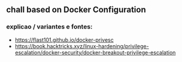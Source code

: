 ## chall based on Docker Configuration

### explicao / variantes e fontes:
- https://flast101.github.io/docker-privesc
- https://book.hacktricks.xyz/linux-hardening/privilege-escalation/docker-security/docker-breakout-privilege-escalation
